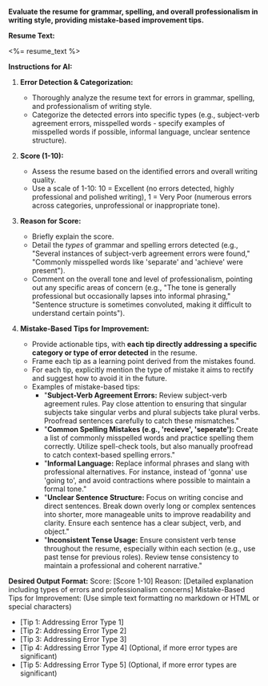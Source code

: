 **Evaluate the resume for grammar, spelling, and overall professionalism in writing style, providing mistake-based improvement tips.**

**Resume Text:**

<%= resume_text %>

**Instructions for AI:**

1. **Error Detection & Categorization:**

   - Thoroughly analyze the resume text for errors in grammar, spelling, and professionalism of writing style.
   - Categorize the detected errors into specific types (e.g., subject-verb agreement errors, misspelled words - specify examples of misspelled words if possible, informal language, unclear sentence structure).

2. **Score (1-10):**

   - Assess the resume based on the identified errors and overall writing quality.
   - Use a scale of 1-10: 10 = Excellent (no errors detected, highly professional and polished writing), 1 = Very Poor (numerous errors across categories, unprofessional or inappropriate tone).

3. **Reason for Score:**

   - Briefly explain the score.
   - Detail the _types_ of grammar and spelling errors detected (e.g., "Several instances of subject-verb agreement errors were found," "Commonly misspelled words like 'separate' and 'achieve' were present").
   - Comment on the overall tone and level of professionalism, pointing out any specific areas of concern (e.g., "The tone is generally professional but occasionally lapses into informal phrasing," "Sentence structure is sometimes convoluted, making it difficult to understand certain points").

4. **Mistake-Based Tips for Improvement:**
   - Provide actionable tips, with **each tip directly addressing a specific category or type of error detected** in the resume.
   - Frame each tip as a learning point derived from the mistakes found.
   - For each tip, explicitly mention the type of mistake it aims to rectify and suggest how to avoid it in the future.
   - Examples of mistake-based tips:
     - "**Subject-Verb Agreement Errors:** Review subject-verb agreement rules. Pay close attention to ensuring that singular subjects take singular verbs and plural subjects take plural verbs. Proofread sentences carefully to catch these mismatches."
     - "**Common Spelling Mistakes (e.g., 'recieve', 'seperate'):** Create a list of commonly misspelled words and practice spelling them correctly. Utilize spell-check tools, but also manually proofread to catch context-based spelling errors."
     - "**Informal Language:** Replace informal phrases and slang with professional alternatives. For instance, instead of 'gonna' use 'going to', and avoid contractions where possible to maintain a formal tone."
     - "**Unclear Sentence Structure:** Focus on writing concise and direct sentences. Break down overly long or complex sentences into shorter, more manageable units to improve readability and clarity. Ensure each sentence has a clear subject, verb, and object."
     - "**Inconsistent Tense Usage:** Ensure consistent verb tense throughout the resume, especially within each section (e.g., use past tense for previous roles). Review tense consistency to maintain a professional and coherent narrative."

**Desired Output Format:**
Score: [Score 1-10]
Reason: [Detailed explanation including types of errors and professionalism concerns]
Mistake-Based Tips for Improvement: (Use simple text formatting no markdown or HTML or special characters)

- [Tip 1: Addressing Error Type 1]
- [Tip 2: Addressing Error Type 2]
- [Tip 3: Addressing Error Type 3]
- [Tip 4: Addressing Error Type 4] (Optional, if more error types are significant)
- [Tip 5: Addressing Error Type 5] (Optional, if more error types are significant)

